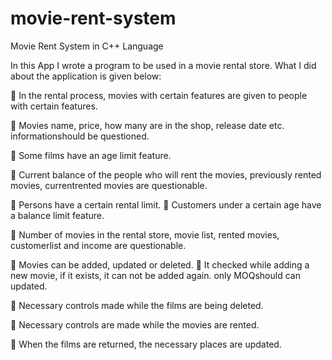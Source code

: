 # movie-rent-system
Movie Rent System in C++ Language

In this App I wrote a program to be used in a movie rental store. What I did about the application is given below: 

 In the rental process, movies with certain features are given to people with certain features. 

 Movies name, price, how many are in the shop, release date etc. informationshould be questioned. 

 Some films have an age limit feature. 

 Current balance of the people who will rent the movies, previously rented movies, currentrented movies are questionable. 

 Persons have a certain rental limit.  Customers under a certain age have a balance limit feature. 

 Number of movies in the rental store, movie list, rented movies, customerlist and income are questionable. 

 Movies can be added, updated or deleted.  It checked while adding a new movie, if it exists, it can not be added again. only MOQshould can updated.

 Necessary controls made while the films are being deleted.

 Necessary controls are made while the movies are rented. 

 When the films are returned, the necessary places are updated.
